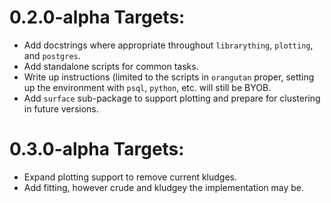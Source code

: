 # 0.2.0-alpha Targets:
- Add docstrings where appropriate throughout `librarything`, `plotting`, and `postgres`.
- Add standalone scripts for common tasks.
- Write up instructions (limited to the scripts in `orangutan` proper, setting up the environment with `psql`, `python`, etc. will still be BYOB.
- Add `surface` sub-package to support plotting and prepare for clustering in future versions.

# 0.3.0-alpha Targets:
- Expand plotting support to remove current kludges.
- Add fitting, however crude and kludgey the implementation may be.